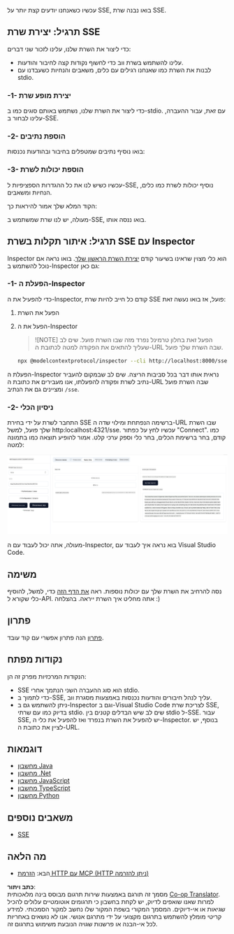 <!--
CO_OP_TRANSLATOR_METADATA:
{
  "original_hash": "d90ca3d326c48fab2ac0ebd3a9876f59",
  "translation_date": "2025-07-04T18:01:34+00:00",
  "source_file": "03-GettingStarted/05-sse-server/README.md",
  "language_code": "he"
}
-->
עכשיו כשאנחנו יודעים קצת יותר על SSE, בואו נבנה שרת SSE.

## תרגיל: יצירת שרת SSE

כדי ליצור את השרת שלנו, עלינו לזכור שני דברים:

- עלינו להשתמש בשרת ווב כדי לחשוף נקודות קצה לחיבור והודעות.
- לבנות את השרת כמו שאנחנו רגילים עם כלים, משאבים והנחיות כשעבדנו עם stdio.

### -1- יצירת מופע שרת

כדי ליצור את השרת שלנו, נשתמש באותם סוגים כמו ב-stdio. עם זאת, עבור ההעברה, עלינו לבחור ב-SSE.

### -2- הוספת נתיבים

בואו נוסיף נתיבים שמטפלים בחיבור ובהודעות נכנסות:

### -3- הוספת יכולות לשרת

עכשיו כשיש לנו את כל ההגדרות הספציפיות ל-SSE, נוסיף יכולות לשרת כמו כלים, הנחיות ומשאבים.

הקוד המלא שלך אמור להיראות כך:

מעולה, יש לנו שרת שמשתמש ב-SSE, בואו ננסה אותו.

## תרגיל: איתור תקלות בשרת SSE עם Inspector

Inspector הוא כלי מצוין שראינו בשיעור קודם [יצירת השרת הראשון שלך](/03-GettingStarted/01-first-server/README.md). בואו נראה אם נוכל להשתמש ב-Inspector גם כאן:

### -1- הפעלת ה-Inspector

כדי להפעיל את ה-Inspector, קודם כל חייב להיות שרת SSE פועל, אז בואו נעשה זאת:

1. הפעל את השרת

1. הפעל את ה-Inspector

    > ![NOTE]
    > הפעל זאת בחלון טרמינל נפרד מזה שבו השרת פועל. שים לב שעליך להתאים את הפקודה למטה לכתובת ה-URL שבה השרת שלך פועל.

    ```sh
    npx @modelcontextprotocol/inspector --cli http://localhost:8000/sse --method tools/list
    ```

הפעלת ה-Inspector נראית אותו דבר בכל סביבות הריצה. שים לב שבמקום להעביר נתיב לשרת ופקודה להפעלתו, אנו מעבירים את כתובת ה-URL שבה השרת פועל ומציינים גם את הנתיב `/sse`.

### -2- ניסיון הכלי

התחבר לשרת על ידי בחירת SSE ברשימה הנפתחת ומילוי שדה ה-URL שבו השרת שלך פועל, למשל http:localhost:4321/sse. עכשיו לחץ על כפתור "Connect". כמו קודם, בחר ברשימת הכלים, בחר כלי וספק ערכי קלט. אמור להופיע תוצאה כמו בתמונה למטה:

![SSE Server running in inspector](../../../../translated_images/sse-inspector.d86628cc597b8fae807a31d3d6837842f5f9ee1bcc6101013fa0c709c96029ad.he.png)

מעולה, אתה יכול לעבוד עם ה-Inspector, בוא נראה איך לעבוד עם Visual Studio Code.

## משימה

נסה להרחיב את השרת שלך עם יכולות נוספות. ראה [את הדף הזה](https://api.chucknorris.io/) כדי, למשל, להוסיף כלי שקורא ל-API. אתה מחליט איך השרת ייראה. בהצלחה :)

## פתרון

[פתרון](./solution/README.md) הנה פתרון אפשרי עם קוד עובד.

## נקודות מפתח

הנקודות המרכזיות מפרק זה הן:

- SSE הוא סוג ההעברה השני הנתמך אחרי stdio.
- כדי לתמוך ב-SSE, עליך לנהל חיבורים והודעות נכנסות באמצעות מסגרת ווב.
- ניתן להשתמש גם ב-Inspector וגם ב-Visual Studio Code לצריכת שרת SSE, בדיוק כמו עם שרתי stdio. שים לב שיש הבדלים קטנים בין stdio ל-SSE. עבור SSE, יש להפעיל את השרת בנפרד ואז להפעיל את כלי ה-Inspector. בנוסף, יש לציין את כתובת ה-URL.

## דוגמאות

- [מחשבון Java](../samples/java/calculator/README.md)
- [מחשבון .Net](../../../../03-GettingStarted/samples/csharp)
- [מחשבון JavaScript](../samples/javascript/README.md)
- [מחשבון TypeScript](../samples/typescript/README.md)
- [מחשבון Python](../../../../03-GettingStarted/samples/python)

## משאבים נוספים

- [SSE](https://developer.mozilla.org/en-US/docs/Web/API/Server-sent_events)

## מה הלאה

- הבא: [הזרמת HTTP עם MCP (HTTP ניתן להזרמה)](../06-http-streaming/README.md)

**כתב ויתור**:  
מסמך זה תורגם באמצעות שירות תרגום מבוסס בינה מלאכותית [Co-op Translator](https://github.com/Azure/co-op-translator). למרות שאנו שואפים לדיוק, יש לקחת בחשבון כי תרגומים אוטומטיים עלולים להכיל שגיאות או אי-דיוקים. המסמך המקורי בשפת המקור שלו נחשב למקור הסמכותי. למידע קריטי מומלץ להשתמש בתרגום מקצועי על ידי מתרגם אנושי. אנו לא נושאים באחריות לכל אי-הבנה או פרשנות שגויה הנובעת משימוש בתרגום זה.